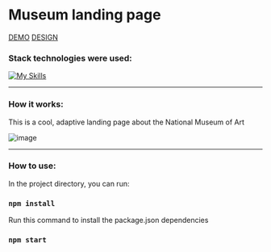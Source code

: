 # Museum landing page

[DEMO](https://katsubodmytro.github.io/namu-of-art/)
[DESIGN](https://www.figma.com/file/cRBCqE06cDrY3s4jX7h3iY/%D0%9D%D0%90%D0%9C%D0%A3-(Edit)?node-id=0%3A1)

### Stack technologies were used:

[![My Skills](https://skillicons.dev/icons?i=vscode,html,sass&perline=6)](https://skillicons.dev)

---

### How it works:

This is a cool, adaptive landing page about the National Museum of Art

![image](https://github.com/user-attachments/assets/9e1db831-707a-45cc-b2ae-88f4bed94340)

---

### How to use:

In the project directory, you can run:

### `npm install`
Run this command to install the package.json dependencies

### `npm start`
